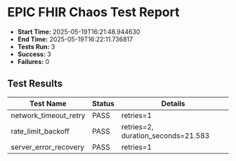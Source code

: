 # EPIC FHIR Chaos Test Report

- **Start Time:** 2025-05-19T16:21:48.944630
- **End Time:** 2025-05-19T16:22:11.736817
- **Tests Run:** 3
- **Success:** 3
- **Failures:** 0

## Test Results

| Test Name | Status | Details |
|-----------|--------|--------|
| network_timeout_retry | PASS | retries=1 |
| rate_limit_backoff | PASS | retries=2, duration_seconds=21.583 |
| server_error_recovery | PASS | retries=1 |
